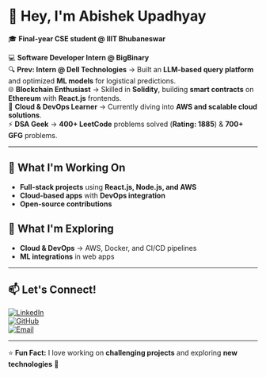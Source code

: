 # 👋 Hey, I'm Abishek Upadhyay  
🎓 **Final-year CSE student @ IIIT Bhubaneswar**  

💻 **Software Developer Intern @ BigBinary**  
🔍 **Prev: Intern @ Dell Technologies** → Built an **LLM-based query platform** and optimized **ML models** for logistical predictions.  
🌐 **Blockchain Enthusiast** → Skilled in **Solidity**, building **smart contracts** on **Ethereum** with **React.js** frontends.  
🚀 **Cloud & DevOps Learner** → Currently diving into **AWS and scalable cloud solutions**.  
⚡ **DSA Geek** → **400+ LeetCode** problems solved (**Rating: 1885**) & **700+ GFG** problems.  

---

## 🚀 What I'm Working On  
- **Full-stack projects** using **React.js, Node.js, and AWS**  
- **Cloud-based apps** with **DevOps integration**  
- **Open-source contributions**  

## 🌱 What I'm Exploring  
- **Cloud & DevOps** → AWS, Docker, and CI/CD pipelines  
- **ML integrations** in web apps  

---

## 📫 Let's Connect!  
[![LinkedIn](https://img.shields.io/badge/LinkedIn-Connect-blue?style=flat&logo=linkedin)](https://www.linkedin.com/in/abishek-upadhyay-623026228/)  
[![GitHub](https://img.shields.io/badge/GitHub-Follow-black?style=flat&logo=github)](https://github.com/abishek023-dev)  
[![Email](https://img.shields.io/badge/Email-Contact-red?style=flat&logo=gmail)](mailto:abishekupadhyay2020@gmail.com)  

---
⭐ **Fun Fact:** I love working on **challenging projects** and exploring **new technologies** 🚀  
